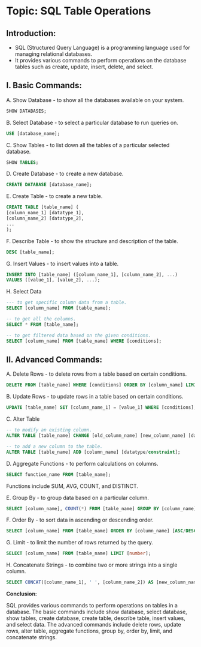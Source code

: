 # Topic: SQL Table Operations

## Introduction:

- SQL (Structured Query Language) is a programming language used for managing relational databases.
- It provides various commands to perform operations on the database tables such as create, update, insert, delete, and select.

## I. Basic Commands:

A. Show Database - to show all the databases available on your system.

```sql
SHOW DATABASES;
```

B. Select Database - to select a particular database to run queries on.

```sql
USE [database_name];
```

C. Show Tables - to list down all the tables of a particular selected database.

```sql
SHOW TABLES;
```

D. Create Database - to create a new database.

```sql
CREATE DATABASE [database_name];
```

E. Create Table - to create a new table.
```sql
CREATE TABLE [table_name] (
[column_name_1] [datatype_1],
[column_name_2] [datatype_2],
...
); 
```

F. Describe Table - to show the structure and description of the table.
```sql
DESC [table_name];
```


G. Insert Values - to insert values into a table.
```sql
INSERT INTO [table_name] ([column_name_1], [column_name_2], ...)
VALUES ([value_1], [value_2], ...); 
```

H. Select Data

```sql
--- to get specific column data from a table.
SELECT [column_name] FROM [table_name]; 

-- to get all the columns.
SELECT * FROM [table_name]; 

-- to get filtered data based on the given conditions.
SELECT [column_name] FROM [table_name] WHERE [conditions]; 
```

## II. Advanced Commands:

A. Delete Rows - to delete rows from a table based on certain conditions.

```sql
DELETE FROM [table_name] WHERE [conditions] ORDER BY [column_name] LIMIT [number]; 
```


B. Update Rows - to update rows in a table based on certain conditions.
```sql
UPDATE [table_name] SET [column_name_1] = [value_1] WHERE [conditions];
```


C. Alter Table 
```sql
-- to modify an existing column.
ALTER TABLE [table_name] CHANGE [old_column_name] [new_column_name] [datatype/constraint]; 

-- to add a new column to the table.
ALTER TABLE [table_name] ADD [column_name] [datatype/constraint]; 
```

D. Aggregate Functions - to perform calculations on columns.
```sql
SELECT function_name FROM [table_name];
```

Functions include SUM, AVG, COUNT, and DISTINCT.

E. Group By - to group data based on a particular column.

```sql
SELECT [column_name], COUNT(*) FROM [table_name] GROUP BY [column_name]; 
```

F. Order By - to sort data in ascending or descending order.
```sql
SELECT [column_name] FROM [table_name] ORDER BY [column_name] [ASC/DESC]; 
```

G. Limit - to limit the number of rows returned by the query.
```sql
SELECT [column_name] FROM [table_name] LIMIT [number]; 
```

H. Concatenate Strings - to combine two or more strings into a single column.
```sql
SELECT CONCAT([column_name_1], ' ', [column_name_2]) AS [new_column_name] FROM [table_name]; 
```

**Conclusion:**

SQL provides various commands to perform operations on tables in a database.
The basic commands include show database, select database, show tables, create database, create table, describe table, insert values, and select data.
The advanced commands include delete rows, update rows, alter table, aggregate functions, group by, order by, limit, and concatenate strings.